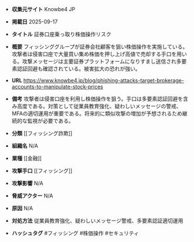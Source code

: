 - **収集元サイト**
Knowbe4 JP

- **掲載日**
2025-09-17

- **タイトル**
証券口座乗っ取り株価操作リスク

- **概要**
フィッシンググループが証券会社顧客を狙い株価操作を実施している。攻撃者は侵害口座で大量買い集め株価を押し上げ高値で売却する手口を用いる。攻撃メッセージは主要証券プラットフォームになりすまし送信され多要素認証回避も確認されている。被害拡大の恐れが強い。

- **URL**
https://www.knowbe4.jp/blog/phishing-attacks-target-brokerage-accounts-to-manipulate-stock-prices

- **備考**
攻撃者は侵害口座を利用し株価操作を狙う。手口は多要素認証回避を含み高度である。対策として従業員教育強化、疑わしいメッセージの警戒、MFAの適切運用が重要である。将来的に類似攻撃の増加が予想されるため継続的な監視が必要である。

- **分類**
[[フィッシング詐欺]]

- **組織名**
N/A

- **業種**
[[金融]]

- **攻撃手口**
[[フィッシング]]

- **攻撃影響**
N/A

- **脅威アクター**
N/A

- **原因**
N/A

- **対処方法**
従業員教育強化、疑わしいメッセージ警戒、多要素認証適切運用

- **ハッシュタグ**
#フィッシング #株価操作 #セキュリティ
